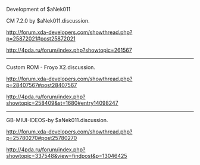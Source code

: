 Development of $aNek011

CM 7.2.0 by $aNek011.discussion.

http://forum.xda-developers.com/showthread.php?p=25872021#post25872021

http://4pda.ru/forum/index.php?showtopic=261567

---

Custom ROM - Froyo X2.discussion.

http://forum.xda-developers.com/showthread.php?p=28407567#post28407567

http://4pda.ru/forum/index.php?showtopic=258409&st=1680#entry14098247

---

GB-MIUI-IDEOS-by $aNek011.discussion.

http://forum.xda-developers.com/showthread.php?p=25780270#post25780270

http://4pda.ru/forum/index.php?showtopic=337548&view=findpost&p=13046425
